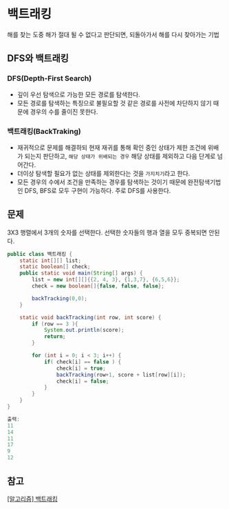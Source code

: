 # 백트래킹
해를 찾는 도중 해가 절대 될 수 없다고 판단되면, 되돌아가서 해를 다시 찾아가는 기법

## DFS와 백트래킹
### DFS(Depth-First Search)
- 깊이 우선 탐색으로 가능한 모든 경로를 탐색한다.
- 모든 경로를 탐색하는 특징으로 불필요할 것 같은 경로를 사전에 차단하지 않기 때문에 경우의 수를 줄이진 못한다.

### 백트래킹(BackTraking)
- 재귀적으로 문제를 해결하되 현재 재귀를 통해 확인 중인 상태가 제한 조건에 위배가 되는지 판단하고, `해당 상태가 위배되는 경우` 해당 상태를 제외하고 다음 단계로 넘어간다.
- 더이상 탐색할 필요가 없는 상태를 제외한다는 것을 `가지치기`라고 한다.
- 모든 경우의 수에서 조건을 만족하는 경우를 탐색하는 것이기 때문에 완전탐색기법인 DFS, BFS로 모두 구현이 가능하다. 주로 DFS를 사용한다.

## 문제
3X3 행렬에서 3개의 숫자를 선택한다. 선택한 숫자들의 행과 열을 모두 중복되면 안된다.
```java
public class 백트래킹 {
    static int[][] list;
    static boolean[] check;
    public static void main(String[] args) {
        list = new int[][]{{2, 4, 3}, {1,3,7}, {6,5,6}};
        check = new boolean[]{false, false, false};

        backTracking(0,0);
    }

    static void backTracking(int row, int score) {
        if (row == 3 ){
            System.out.println(score);
            return;
        }

        for (int i = 0; i < 3; i++) {
            if( check[i] == false ) {
                check[i] = true;
                backTracking(row+1, score + list[row][i]);
                check[i] = false;
            }
        }
    }
}
```
```java
출력:
11
14
11
17
9
12
```

## 참고
[[알고리즘] 백트래킹](https://velog.io/@gayeong39/%EB%B0%B1%ED%8A%B8%EB%9E%98%ED%82%B9-%EC%95%8C%EA%B3%A0%EB%A6%AC%EC%A6%98-BackTracking)
